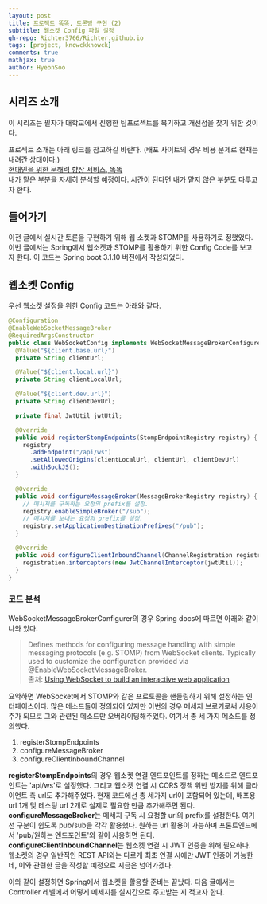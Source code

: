 ```yaml
---
layout: post
title: 프로젝트 똑똑, 토론방 구현 (2)
subtitle: 웹소켓 Config 파일 설정
gh-repo: Richter3766/Richter.github.io
tags: [project, knowckknowck]
comments: true
mathjax: true
author: HyeonSoo
---
```


## 시리즈 소개

이 시리즈는 필자가 대학교에서 진행한 팀프로젝트를 복기하고 개선점을 찾기 위한 것이다.

프로젝트 소개는 아래 링크를 참고하길 바란다. (배포 사이트의 경우 비용 문제로 현재는 내려간 상태이다.)<br>
[현대인을 위한 문해력 향상 서비스, 똑똑](https://github.com/KnowckknowcK)<br>
내가 맡은 부분을 자세히 분석할 예정이다. 시간이 된다면 내가 맡지 않은 부분도 다루고자 한다.

## 들어가기

이전 글에서 실시간 토론을 구현하기 위해 웹 소켓과 STOMP를 사용하기로 정했었다. 이번 글에서는 Spring에서 웹소켓과 STOMP를 활용하기 위한 Config Code를 보고자 한다. 이 코드는 Spring boot 3.1.10 버전에서 작성되었다.

## 웹소켓 Config

우선 웹소켓 설정을 위한 Config 코드는 아래와 같다.

```java
@Configuration
@EnableWebSocketMessageBroker
@RequiredArgsConstructor
public class WebSocketConfig implements WebSocketMessageBrokerConfigurer {
  @Value("${client.base.url}")
  private String clientUrl;

  @Value("${client.local.url}")
  private String clientLocalUrl;

  @Value("${client.dev.url}")
  private String clientDevUrl;

  private final JwtUtil jwtUtil;

  @Override
  public void registerStompEndpoints(StompEndpointRegistry registry) {
    registry
      .addEndpoint("/api/ws")
      .setAllowedOrigins(clientLocalUrl, clientUrl, clientDevUrl)
      .withSockJS();
  }

  @Override
  public void configureMessageBroker(MessageBrokerRegistry registry) {
    // 메시지를 구독하는 요청의 prefix를 설정.
    registry.enableSimpleBroker("/sub");
    // 메시지를 보내는 요청의 prefix를 설정.
    registry.setApplicationDestinationPrefixes("/pub");
  }

  @Override
  public void configureClientInboundChannel(ChannelRegistration registration) {
    registration.interceptors(new JwtChannelInterceptor(jwtUtil));
  }
}
```

### 코드 분석

WebSocketMessageBrokerConfigurer의 경우 Spring docs에 따르면 아래와 같이 나와 있다.

> Defines methods for configuring message handling with simple messaging protocols (e.g. STOMP) from WebSocket clients.
> Typically used to customize the configuration provided via @EnableWebSocketMessageBroker.<BR>
> 출처: [Using WebSocket to build an interactive web application](https://spring.io/guides/gs/messaging-stomp-websocket)

요약하면 WebSocket에서 STOMP와 같은 프로토콜을 핸들링하기 위해 설정하는 인터페이스이다. 많은 메소드들이 정의되어 있지만 이번의 경우 메세지 브로커로써 사용이 주가 되므로 그와 관련된 메소드만 오버라이딩해주었다. 여기서 총 세 가지 메소드를 정의했다.

1. registerStompEndpoints
2. configureMessageBroker
3. configureClientInboundChannel

**registerStompEndpoints**의 경우 웹소켓 연결 엔드포인트를 정하는 메소드로 엔드포인트는 'api/ws'로 설정했다. 그리고 웹소켓 연결 시 CORS 정책 위반 방지를 위해 클라이언트 측 url도 추가해주었다. 현재 코드에선 총 세가지 url이 포함되어 있는데, 배포용 url 1개 및 테스팅 url 2개로 실제로 필요한 만큼 추가해주면 된다.<br>
**configureMessageBroker**는 메세지 구독 시 요청할 url의 prefix를 설정한다. 여기선 구분이 쉽도록 pub/sub을 각각 활용했다. 원하는 url 활용이 가능하며 프론트엔드에서 'pub/원하는 엔드포인트'와 같이 사용하면 된다.<br>
**configureClientInboundChannel**는 웹소켓 연결 시 JWT 인증을 위해 필요하다. 웹소켓의 경우 일반적인 REST API와는 다르게 최초 연결 시에만 JWT 인증이 가능한데, 이와 관련한 글을 작성할 예정으로 지금은 넘어가겠다.

이와 같이 설정하면 Spring에서 웹소켓을 활용할 준비는 끝났다. 다음 글에서는 Controller 레벨에서 어떻게 메세지를 실시간으로 주고받는 지 적고자 한다.
